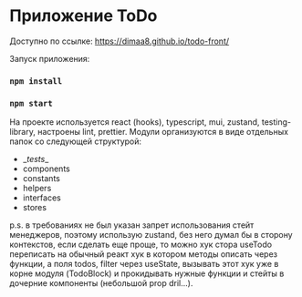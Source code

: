 # Приложение ToDo

Доступно по ссылке: https://dimaa8.github.io/todo-front/

Запуск приложения: 
### `npm install`
### `npm start`

На проекте используется react (hooks), typescript, mui, zustand, testing-library, настроены lint, prettier.
Модули организуются в виде отдельных папок со следующей структурой:
- \__tests__
- components
- constants
- helpers
- interfaces
- stores

p.s. в требованиях не был указан запрет использования стейт менеджеров, поэтому использую zustand, без него думал бы в сторону контекстов, если сделать еще проще, то можно хук стора useTodo переписать на обычный реакт хук в котором методы описать через функции, а поля todos, filter через useState, вызывать этот хук уже в корне модуля (TodoBlock) и прокидывать нужные функции и стейты в дочерние компоненты (небольшой prop dril...).

